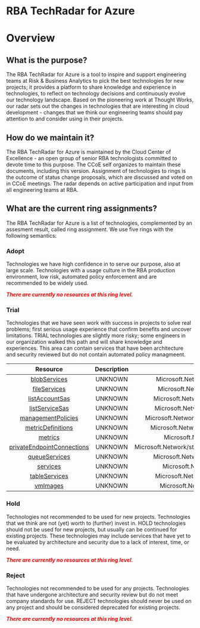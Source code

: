 
RBA TechRadar for Azure
=======================

# Overview

## What is the purpose?


The RBA TechRadar for Azure is a tool to inspire and support engineering teams at Risk & Business Analytics to pick the best technologies for new projects; it provides a platform to share knowledge and experience in technologies, to reflect on technology decisions and continuously evolve our technology landscape.  Based on the pioneering work at Thought Works, our radar sets out the changes in technologies that are interesting in cloud development - changes that we think our engineering teams should pay attention to and consider using in their projects.
## How do we maintain it?


The RBA TechRadar for Azure is maintained by the Cloud Center of Excellence - an open group of senior RBA technologists committed to devote time to this purpose.  The CCoE self organizes to maintain these documents, including this version.  Assignment of technologies to rings is the outcome of status change proposals, which are discussed and voted on in CCoE meetings.  The radar depends on active participation and input from all engineering teams at RBA.
## What are the current ring assignments?


The RBA TechRadar for Azure is a list of technologies, complemented by an assesment result, called ring assignment.  We use five rings with the following semantics:
### Adopt


Technologies we have high confidence in to serve our purpose, also at large scale.  Technologies with a usage culture in the RBA production environment, low risk, automated policy enforcement and are recommended to be widely used.  
  
***<font color="red"> There are currently no resources at this ring level. </font>***
### Trial


Technologies that we have seen work with success in projects to solve real problems;  first serious usage experience that confirm benefits and uncover limitations.  TRIAL technologies are slightly more risky; some engineers in our organization walked this path and will share knowledge and experiences.  This area can contain services that have been architecture and security reviewed but do not contain automated policy managmeent.  

|Resource|Description|Path|Status|
| :---: | :---: | :---: | :---: |
|[blobServices](https://github.com/openrba/python-azure-techradar/blob/master/Microsoft.Network/storageAccounts/blobServices)|UNKNOWN|Microsoft.Network/storageAccounts/blobServices|TRIAL|
|[fileServices](https://github.com/openrba/python-azure-techradar/blob/master/Microsoft.Network/storageAccounts/fileServices)|UNKNOWN|Microsoft.Network/storageAccounts/fileServices|TRIAL|
|[listAccountSas](https://github.com/openrba/python-azure-techradar/blob/master/Microsoft.Network/storageAccounts/listAccountSas)|UNKNOWN|Microsoft.Network/storageAccounts/listAccountSas|TRIAL|
|[listServiceSas](https://github.com/openrba/python-azure-techradar/blob/master/Microsoft.Network/storageAccounts/listServiceSas)|UNKNOWN|Microsoft.Network/storageAccounts/listServiceSas|TRIAL|
|[managementPolicies](https://github.com/openrba/python-azure-techradar/blob/master/Microsoft.Network/storageAccounts/managementPolicies)|UNKNOWN|Microsoft.Network/storageAccounts/managementPolicies|TRIAL|
|[metricDefinitions](https://github.com/openrba/python-azure-techradar/blob/master/Microsoft.Network/storageAccounts/metricDefinitions)|UNKNOWN|Microsoft.Network/storageAccounts/metricDefinitions|TRIAL|
|[metrics](https://github.com/openrba/python-azure-techradar/blob/master/Microsoft.Network/storageAccounts/metrics)|UNKNOWN|Microsoft.Network/storageAccounts/metrics|TRIAL|
|[privateEndpointConnections](https://github.com/openrba/python-azure-techradar/blob/master/Microsoft.Network/storageAccounts/privateEndpointConnections)|UNKNOWN|Microsoft.Network/storageAccounts/privateEndpointConnections|TRIAL|
|[queueServices](https://github.com/openrba/python-azure-techradar/blob/master/Microsoft.Network/storageAccounts/queueServices)|UNKNOWN|Microsoft.Network/storageAccounts/queueServices|TRIAL|
|[services](https://github.com/openrba/python-azure-techradar/blob/master/Microsoft.Network/storageAccounts/services)|UNKNOWN|Microsoft.Network/storageAccounts/services|TRIAL|
|[tableServices](https://github.com/openrba/python-azure-techradar/blob/master/Microsoft.Network/storageAccounts/tableServices)|UNKNOWN|Microsoft.Network/storageAccounts/tableServices|TRIAL|
|[vmImages](https://github.com/openrba/python-azure-techradar/blob/master/Microsoft.Network/storageAccounts/vmImages)|UNKNOWN|Microsoft.Network/storageAccounts/vmImages|TRIAL|

### Hold


Technologies not recommended to be used for new projects. Technologies that we think are not (yet) worth to (further) invest in.  HOLD technologies should not be used for new projects, but usually can be continued for existing projects.  These technologies may include services that have yet to be evaluated by architecture and security due to a lack of interest, time, or need.  
  
***<font color="red"> There are currently no resources at this ring level. </font>***
### Reject


Technologies not recommended to be used for any projects. Technologies that have undergone architecture and security review but do not meet company standards for use.  REJECT technologies should never be used on any project and should be considered deprecated for existing projects.  
  
***<font color="red"> There are currently no resources at this ring level. </font>***